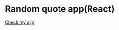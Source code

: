 # Random quote app(React)
[Check my app](https://silly-rosalind-c999e4.netlify.com/ "React random quote app")

